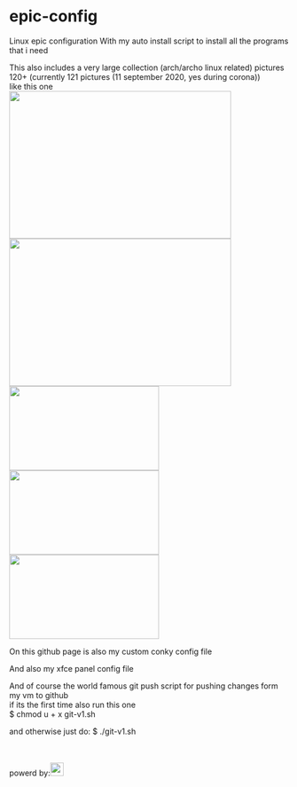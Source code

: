 # epic-config
Linux epic configuration
With my auto install script to install all the programs that i need

This also includes a very large collection (arch/archo linux related) pictures 120+ (currently 121 pictures (11 september 2020, yes during corona))<br>
like this one<br>
<class id="pictures" content-alin="center">
<img src="https://github.com/101br03k/linux-config/blob/master/images/180713.jpg" width="400" height="266">
<img src="https://github.com/101br03k/linux-config/blob/master/images/180675.jpg" width="400" height="266"><br>
<img src="https://github.com/101br03k/linux-config/blob/master/images/180683.jpg" width="270" height="152">
<img src="https://github.com/101br03k/linux-config/blob/master/images/180678.jpg" width="270" height="152">
<img src="https://github.com/101br03k/linux-config/blob/master/images/180690.jpg" width="270" height="152">
</class>

On this github page is also my custom conky config file

And also my xfce panel config file

And of course the world famous git push script for pushing changes form my vm to github<br>
if its the first time also run this one<br>
$ chmod u + x git-v1.sh

and otherwise just do:
$ ./git-v1.sh

<br>
<br>
powerd by:<img src="https://github.com/favicon.ico" width="24" height="24">
